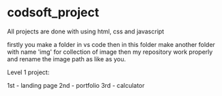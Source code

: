 # codsoft_project

All projects are done with using html, css and javascript

firstly you make a folder in vs code then in this folder make another folder with name 'img' for collection of image then my repository work properly and 
rename the image path as like as you.

Level 1 project:

1st - landing page
2nd - portfolio
3rd - calculator
